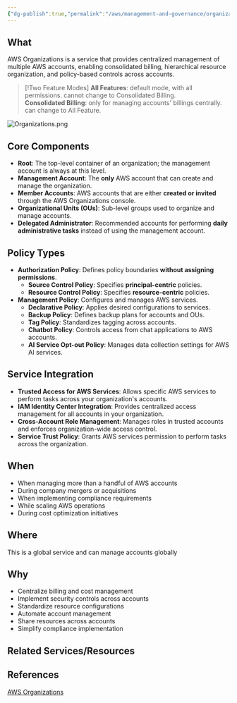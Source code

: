 ```yaml
---
{"dg-publish":true,"permalink":"/aws/management-and-governance/organizations/organizations/"}
---
```



## What
AWS Organizations is a service that provides centralized management of multiple AWS accounts, enabling consolidated billing, hierarchical resource organization, and policy-based controls across accounts.

>[!Two Feature Modes]
>**All Features**: default mode, with all permissions. cannot change to Consolidated Billing. \
>**Consolidated Billing**: only for managing accounts' billings centrally. can change to All Feature. 

![Organizations.png](/img/user/aws/Management%20&%20Governance/Organizations/excalidraw/Organizations.png)
## Core Components
- **Root**: The top-level container of an organization; the management account is always at this level.
- **Management Account**: The **only** AWS account that can create and manage the organization.
- **Member Accounts**: AWS accounts that are either **created or invited** through the AWS Organizations console.
- **Organizational Units (OUs)**: Sub-level groups used to organize and manage accounts.
- **Delegated Administrator**: Recommended accounts for performing **daily administrative tasks** instead of using the management account.

## Policy Types
- **Authorization Policy**: Defines policy boundaries **without assigning permissions**.
    - **Source Control Policy**: Specifies **principal-centric** policies.
    - **Resource Control Policy**: Specifies **resource-centric** policies.
- **Management Policy**: Configures and manages AWS services.
    - **Declarative Policy**: Applies desired configurations to services.
    - **Backup Policy**: Defines backup plans for accounts and OUs.
    - **Tag Policy**: Standardizes tagging across accounts.
    - **Chatbot Policy**: Controls access from chat applications to AWS accounts.
    - **AI Service Opt-out Policy**: Manages data collection settings for AWS AI services.

## Service Integration
- **Trusted Access for AWS Services**: Allows specific AWS services to perform tasks across your organization's accounts.
- **IAM Identity Center Integration**: Provides centralized access management for all accounts in your organization.
- **Cross-Account Role Management**: Manages roles in trusted accounts and enforces organization-wide access control.
- **Service Trust Policy**: Grants AWS services permission to perform tasks across the organization.

## When
- When managing more than a handful of AWS accounts
- During company mergers or acquisitions
- When implementing compliance requirements
- While scaling AWS operations
- During cost optimization initiatives

## Where
This is a global service and can manage accounts globally

## Why
- Centralize billing and cost management
- Implement security controls across accounts
- Standardize resource configurations
- Automate account management
- Share resources across accounts
- Simplify compliance implementation

## Related Services/Resources

  
## References

[AWS Organizations](https://docs.aws.amazon.com/organizations/latest/userguide/orgs_introduction.html)
